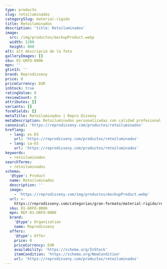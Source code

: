 ```yaml
---
type: producto
slug: retoiluminados
categorySlug: material-rigido
title: Retoiluminados
description: 'title: Retoiluminados'
image:
  src: /img/productos/mockupProduct.webp
  width: 1200
  height: 800
alt: alt descripció de la foto
galleryImages: []
sku: 01-GRFO-0006
mpn: ''
gtin13: ''
brand: Reprodisseny
price: 0
priceCurrency: EUR
inStock: true
ratingValue: 0
reviewCount: 0
attributes: []
variants: []
formFields: []
metaTitle: Retoiluminados | Repro Disseny
metaDescription: Retoiluminados personalizadas con calidad profesional en Cataluña.
canonical: 'https://reprodisseny.com/productos/retoiluminados'
hreflang:
  - lang: es-ES
    url: 'https://reprodisseny.com/productos/retoiluminados'
  - lang: ca-ES
    url: 'https://reprodisseny.com/productos/retoiluminados'
keywords:
  - retoiluminados
searchTerms:
  - retoiluminados
schema:
  '@type': Product
  name: Retoiluminados
  description: ''
  image:
    - 'https://reprodisseny.com/img/productos/mockupProduct.webp'
  url: >-
    https://reprodisseny.com/categorias/gran-formato/material-rigido/retoiluminados
  sku: 01-GRFO-0006
  mpn: REF-01-GRFO-0006
  brand:
    '@type': Organization
    name: Reprodisseny
  offers:
    '@type': Offer
    price: 0
    priceCurrency: EUR
    availability: 'https://schema.org/InStock'
    itemCondition: 'https://schema.org/NewCondition'
    url: 'https://reprodisseny.com/productos/retoiluminados'
---
```


